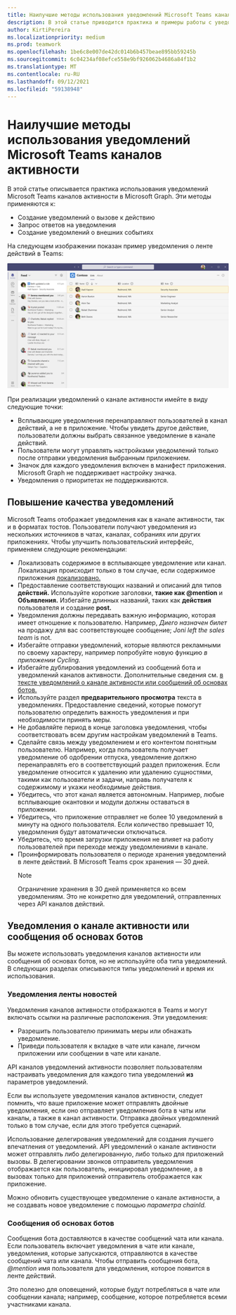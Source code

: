 ```yaml
---
title: Наилучшие методы использования уведомлений Microsoft Teams каналов активности
description: В этой статье приводится практика и примеры работы с уведомлениями о канале активности в Microsoft Graph.
author: KirtiPereira
ms.localizationpriority: medium
ms.prod: teamwork
ms.openlocfilehash: 1be6c8e007de42dc014b6b457beae895bb59245b
ms.sourcegitcommit: 6c04234af08efce558e9bf926062b4686a84f1b2
ms.translationtype: MT
ms.contentlocale: ru-RU
ms.lasthandoff: 09/12/2021
ms.locfileid: "59138948"
---
```

# <a name="best-practices-for-using-microsoft-teams-activity-feed-notifications"></a>Наилучшие методы использования уведомлений Microsoft Teams каналов активности

В этой статье описывается практика использования уведомлений Microsoft Teams каналов активности в Microsoft Graph. Эти методы применяются к:
* Создание уведомлений о вызове к действию
* Запрос ответов на уведомления
* Создание уведомлений о внешних событиях

На следующем изображении показан пример уведомления о ленте действий в Teams:

![Снимок экрана приложения Teams с представлением уведомления о канале активности.](./images/activity-feed-notification.png)

При реализации уведомлений о канале активности имейте в виду следующие точки:
* Всплывающие уведомления перенаправляют пользователей в канал действий, а не в приложение. Чтобы увидеть другое действие, пользователи должны выбрать связанное уведомление в канале действий.
* Пользователи могут управлять настройками уведомлений только после отправки уведомления выбранным приложением.
* Значок для каждого уведомления включен в манифест приложения. Microsoft Graph не поддерживает настройку значка.
* Уведомления о приоритетах не поддерживаются.

## <a name="enhance-the-notification-experience"></a>Повышение качества уведомлений

Microsoft Teams отображает уведомления как в канале активности, так и в форматах тостов. Пользователи получают уведомления из нескольких источников в чатах, каналах, собраниях или других приложениях. Чтобы улучшить пользовательский интерфейс, применяем следующие рекомендации:

* Локализовать содержимое в всплывающее уведомление или канал. Локализация происходит только в том случае, если содержимое приложения [локализовано.](/microsoftteams/platform/concepts/build-and-test/apps-localization)
* Предоставление соответствующих названий и описаний для типов **действий.** Используйте короткие заголовки, **такие как @mention** и **Объявления.** Избегайте длинных названий, таких как **действия** пользователя и создание **post.**
* Уведомления должны передавать важную информацию, которая имеет отношение к пользователю. Например, *Диего назначен билет* на продажу для вас соответствующее сообщение; *Joni left the sales team* is not.
* Избегайте отправки уведомлений, которые являются рекламными по своему характеру, например попробуйте новую функцию *в приложении Cycling.*
* Избегайте дублирования уведомлений из сообщений бота и уведомлений каналов активности. Дополнительные сведения см. [в тексте уведомлений о канале активности или сообщений об основах ботов.](#activity-feed-notifications-or-bot-framework-messages)
* Используйте раздел **предварительного просмотра** текста в уведомлениях. Предоставление сведений, которые помогут пользователю определить важность уведомления и при необходимости принять меры.
* Не добавляйте период в конце заголовка уведомления, чтобы соответствовать всем другим настройкам уведомлений в Teams.
* Сделайте связь между уведомлением и его контентом понятным пользователю. Например, когда пользователь получает уведомление об одобрении отпуска, уведомление должно перенаправлять его в соответствующий раздел приложения. Если уведомление относится к удалению или удалению сущностями, такими как пользователи и задачи, направь получателя к содержимому и укажи необходимые действия.
* Убедитесь, что этот канал является автономным. Например, любые всплывающие окантовки и модули должны оставаться в приложении.
* Убедитесь, что приложение отправляет не более 10 уведомлений в минуту на одного пользователя. Если количество превышает 10, уведомления будут автоматически отключаться.
* Убедитесь, что время загрузки приложения не влияет на работу пользователей при переходе между уведомлениями в канале.
* Проинформировать пользователя о периоде хранения уведомлений в ленте действий. В Microsoft Teams срок хранения — 30 дней.
    > [!NOTE]
    > Ограничение хранения в 30 дней применяется ко всем уведомлениям. Это не конкретно для уведомлений, отправленных через API каналов действий.

## <a name="activity-feed-notifications-or-bot-framework-messages"></a>Уведомления о канале активности или сообщения об основах ботов

Вы можете использовать уведомления каналов активности или сообщения об основах ботов, но не используйте оба типа уведомлений. В следующих разделах описываются типы уведомлений и время их использования. 

### <a name="activity-feed-notifications"></a>Уведомления ленты новостей

Уведомления каналов активности отображаются в Teams и могут включать ссылки на различные расположения. Эти уведомления: 
* Разрешить пользователю принимать меры или обнажать уведомление.
* Приведи пользователя к вкладке в чате или канале, личном приложении или сообщении в чате или канале. 

API каналов уведомлений активности позволяет пользователям настраивать уведомления для каждого типа уведомлений **из** параметров уведомлений.

Если вы используете уведомления каналов активности, следует помнить, что ваше приложение может отправлять двойные уведомления, если оно отправляет уведомления бота в чаты или каналы, а также в канал активности. Отправка двойных уведомлений только в том случае, если для этого требуется сценарий. 

Использование делегирования уведомлений для создания лучшего впечатления от уведомлений. API уведомлений о канале активности может отправлять либо делегированную, либо только для приложений вызовы. В делегировании звонков отправитель уведомления отображается как пользователь, инициировал уведомление, а в вызовах только для приложений отправитель отображается как приложение. 

Можно обновить существующее уведомление о канале активности, а не создавать новое уведомление с помощью *параметра chainId.*

### <a name="bot-framework-messages"></a>Сообщения об основах ботов

Сообщения бота доставляются в качестве сообщений чата или канала. Если пользователь включает уведомления в чате или канале, уведомления, которые запускаются, отправляются в качестве сообщений чата или канала. Чтобы отправить сообщения бота, *@mention* имя пользователя для уведомления, которое появится в ленте действий.

Это полезно для оповещений, которые будут потребляться в чате или сообщении канала; например, сообщение, которое потребляется всеми участниками канала.
